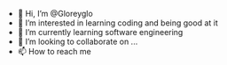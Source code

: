- 👋 Hi, I’m @Gloreyglo
- 👀 I’m interested in learning coding  and being good at it 
- 🌱 I’m currently learning software engineering 
- 💞️ I’m looking to collaborate on ...
- 📫 How to reach me 

<!---
Gloreyglo/Gloreyglo is a ✨ special ✨ repository because its `README.md` (this file) appears on your GitHub profile.
You can click the Preview link to take a look at your changes.
--->
